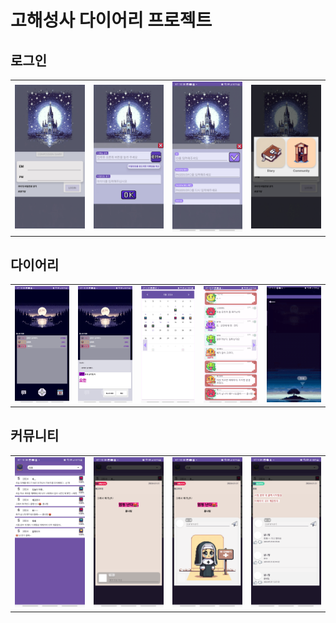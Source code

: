 # 고해성사 다이어리 프로젝트

## 로그인
<table>
  <tr>
    <td><img src="./myimages/로그인.png" alt="로그인 메인" width="200"></td>
    <td><img src="./myimages/아이디찾기.png" alt="아이디 찾기" width="200"></td>
    <td><img src="./myimages/회원가입.png" alt="회원가입" width="200"></td>
     <td><img src="./myimages/선택.png" alt="선택" width="200"></td>
  </tr>
</table>


## 다이어리
<table>
  <tr>
    <td><img src="./myimages/다이어리메인.png" alt="다이어리 메인" width="200"></td>
    <td><img src="./myimages/퀘스트확인.png" alt="퀘스트 확인" width="200"></td>
    <td><img src="./myimages/다이어리캘린더확인.png" alt="캘린더" width="200"></td>
     <td><img src="./myimages/다이어리목록.png" alt="다이어리 목록" width="200"></td>
     <td><img src="./myimages/다이어리작성.gif" alt="다이어리 작성" width="200"></td>
  </tr>
   
</table>

## 커뮤니티
<table>
  <tr>
    <td><img src="./myimages/커뮤니티목록.png" alt="커뮤니티 메인" width="200"></td>
    <td><img src="./myimages/커뮤니티확인.png" alt="커뮤니티 글" width="200"></td>
    <td><img src="./myimages/커뮤니티댓글1.png" alt="커뮤니티 댓글" width="200"></td>
     <td><img src="./myimages/댓글확인.png" alt="댓글" width="200"></td>
  </tr>
   
</table>
